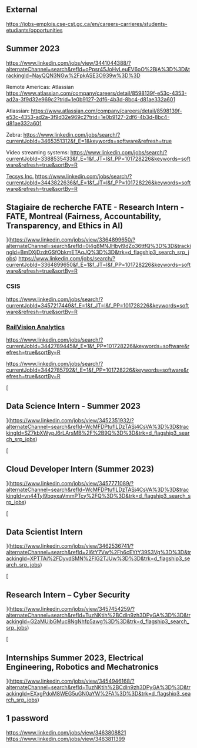 ## External 
https://jobs-emplois.cse-cst.gc.ca/en/careers-carrieres/students-etudiants/opportunities




## Summer 2023
https://www.linkedin.com/jobs/view/3441044388/?alternateChannel=search&refId=oPpsr45JoHvLeuEV6oO%2BjA%3D%3D&trackingId=NayQQN3NGw%2FpkASE3O939w%3D%3D


Remote Americas: Atlassian 
https://www.atlassian.com/company/careers/detail/8598139f-e53c-4353-ad2a-3f9d32e969c2?trid=1e0b9127-2df6-4b3d-8bc4-d81ae332a601

Atlassian: 
https://www.atlassian.com/company/careers/detail/8598139f-e53c-4353-ad2a-3f9d32e969c2?trid=1e0b9127-2df6-4b3d-8bc4-d81ae332a601

Zebra: 
https://www.linkedin.com/jobs/search/?currentJobId=3465351312&f_E=1&keywords=software&refresh=true

Video streaming systems: 
https://www.linkedin.com/jobs/search/?currentJobId=3388535433&f_E=1&f_JT=I&f_PP=101728226&keywords=software&refresh=true&sortBy=R

[Tecsys Inc.](https://www.linkedin.com/company/tecsys-inc/life/)
https://www.linkedin.com/jobs/search/?currentJobId=3443822636&f_E=1&f_JT=I&f_PP=101728226&keywords=software&refresh=true&sortBy=R


## Stagiaire de recherche FATE - Research Intern - FATE, Montreal (Fairness, Accountability, Transparency, and Ethics in AI)

](https://www.linkedin.com/jobs/view/3364899650/?alternateChannel=search&refId=0i4g8MNJHbyl9dZo36ttfQ%3D%3D&trackingId=BmDXjDzdtGSfObkmETAqJQ%3D%3D&trk=d_flagship3_search_srp_jobs)
https://www.linkedin.com/jobs/search/?currentJobId=3364899650&f_E=1&f_JT=I&f_PP=101728226&keywords=software&refresh=true&sortBy=R

### CSIS 
https://www.linkedin.com/jobs/search/?currentJobId=3457217449&f_E=1&f_JT=I&f_PP=101728226&keywords=software&refresh=true&sortBy=R

### [RailVision Analytics](https://www.linkedin.com/company/railvision-analytics/life/)
https://www.linkedin.com/jobs/search/?currentJobId=3442789445&f_E=1&f_PP=101728226&keywords=software&refresh=true&sortBy=R

https://www.linkedin.com/jobs/search/?currentJobId=3442785792&f_E=1&f_PP=101728226&keywords=software&refresh=true&sortBy=R


[

## Data Science Intern - Summer 2023

](https://www.linkedin.com/jobs/view/3452351932/?alternateChannel=search&refId=WcMFDPtufILDzTASj4CsVA%3D%3D&trackingId=SZ7kbXWypJ6rLArsMB%2F%2B9Q%3D%3D&trk=d_flagship3_search_srp_jobs)

[

## Cloud Developer Intern (Summer 2023)

](https://www.linkedin.com/jobs/view/3457771089/?alternateChannel=search&refId=WcMFDPtufILDzTASj4CsVA%3D%3D&trackingId=vn44TyI9bqyxaVmmPTcy%2FQ%3D%3D&trk=d_flagship3_search_srp_jobs)

[

## Data Scientist Intern

](https://www.linkedin.com/jobs/view/3462536741/?alternateChannel=search&refId=2l6tY7Vw%2Fh6cEYtY39S3Vg%3D%3D&trackingId=XPTTAi%2FDyvdSMN%2FIG2TJUw%3D%3D&trk=d_flagship3_search_srp_jobs)

[

## Research Intern – Cyber Security

](https://www.linkedin.com/jobs/view/3457454259/?alternateChannel=search&refId=TuzNKtih%2BCdIn9zh3DPyGA%3D%3D&trackingId=G2aMUibGMuc8NgNhfp5awg%3D%3D&trk=d_flagship3_search_srp_jobs)

[

## Internships Summer 2023, Electrical Engineering, Robotics and Mechatronics

](https://www.linkedin.com/jobs/view/3454946168/?alternateChannel=search&refId=TuzNKtih%2BCdIn9zh3DPyGA%3D%3D&trackingId=EXxgPdoM8WEG5uGN0aYW%2FA%3D%3D&trk=d_flagship3_search_srp_jobs)

## 1 password 
https://www.linkedin.com/jobs/view/3463808821
https://www.linkedin.com/jobs/view/3463811399
